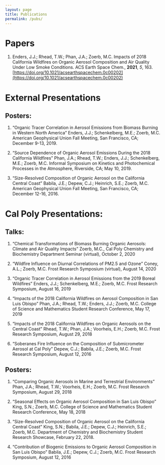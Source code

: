 ```yaml
---
layout: page
title: Publications
permalink: /pubs/
---
```


# Papers
1. Enders, J.J.; Rhead, T.W.; Phan, J.A.; Zoerb, M.C. Impacts of 2018 California Wildfires on Organic Aerosol Composition and Air Quality Under Low Smoke Conditions. ACS Earth Space Chem., **2021**, *5*, 163.\
[https://doi.org/10.1021/acsearthspacechem.0c00202](https://doi.org/10.1021/acsearthspacechem.0c00202)


# External Presentations

## Posters:
1.	“Organic Tracer Correlation in Aerosol Emissions from Biomass Burning in Western North America”
Enders, J.J.; Schenkelberg, M.E.; Zoerb, M.C. American Geophysical Union Fall Meeting, San Francisco, CA; December 9-13, 2019.	

2.	“Source Dependence of Organic Aerosol Emissions During the 2018 California Wildfires”
Phan, J.A.; Rhead, T.W.; Enders, J.J.; Schenkelberg, M.E.; Zoerb, M.C. Informal Symposium on Kinetics and Photochemical Processes in the Atmosphere, Riverside, CA; May 10, 2019.

3.	“Size-Resolved Composition of Organic Aerosol on the California Central Coast”
Babila, J.E.; Depew, C.J.; Heinrich, S.E.; Zoerb, M.C. American Geophysical Union Fall Meeting, San Francisco, CA; December 12-16, 2016. 

# Cal Poly Presentations:

## Talks:
1.	“Chemical Transformations of Biomass Burning Organic Aerosols: Climate and Air Quality Impacts”
Zoerb, M.C., Cal Poly Chemistry and Biochemistry Department Seminar (virtual), October 2, 2020

2.	“Wildfire Influence on Diurnal Correlations of PM2.5 and Ozone”
Coney, A.L.; Zoerb, M.C. Frost Research Symposium (virtual), August 14, 2020

3.	“Organic Tracer Correlation in Aerosol Emissions from the 2019 Boreal Wildfires”
Enders, J.J.; Schenkelberg, M.E.; Zoerb, M.C. Frost Research Symposium, August 16, 2019

4.	“Impacts of the 2018 California Wildfires on Aerosol Composition in San Luis Obispo”
Phan, J.A.; Rhead, T.W.; Enders, J.J.; Zoerb, M.C. College of Science and Mathematics Student Research Conference, May 17, 2019

5.	“Impacts of the 2018 California Wildfires on Organic Aerosols on the Central Coast”
Rhead, T.W.; Phan, J.A.; Voorheis, E.H.; Zoerb, M.C. Frost Research Symposium, August 29, 2018

6.	“Soberanes Fire Influence on the Composition of Submicrometer Aerosol at Cal Poly”
Depew, C.J.; Babila, J.E.; Zoerb, M.C. Frost Research Symposium, August 12, 2016

## Posters:
1.	“Comparing Organic Aerosols in Marine and Terrestrial Environments”
Phan, J.A.; Rhead, T.W.; Voorheis, E.H.; Zoerb, M.C. Frost Research Symposium, August 29, 2018

2.	“Seasonal Effects on Organic Aerosol Composition in San Luis Obispo”
King, S.N.; Zoerb, M.C. College of Science and Mathematics Student Research Conference, May 18, 2018

3.	“Size-Resolved Composition of Organic Aerosol on the California Central Coast”
King, S.N.; Babila, J.E.; Depew, C.J.; Heinrich, S.E.; Zoerb, M.C. Department of Chemistry and Biochemistry Student Research Showcase, February 22, 2018.

4.	“Contribution of Biogenic Emissions to Organic Aerosol Composition in San Luis Obispo”
Babila, J.E.; Depew, C.J.; Zoerb, M.C. Frost Research Symposium, August 12, 2016
